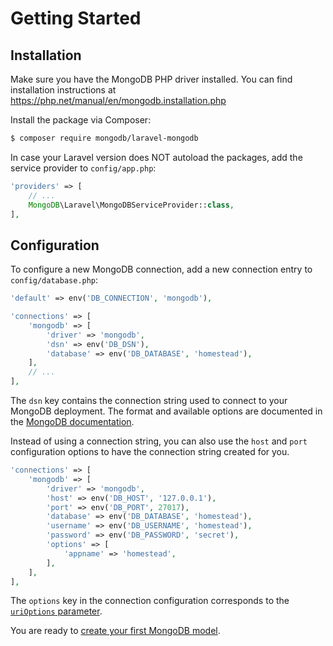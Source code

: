 Getting Started
===============

Installation
------------

Make sure you have the MongoDB PHP driver installed. You can find installation instructions at https://php.net/manual/en/mongodb.installation.php

Install the package via Composer:

```bash
$ composer require mongodb/laravel-mongodb
```

In case your Laravel version does NOT autoload the packages, add the service provider to `config/app.php`:

```php
'providers' => [
    // ...
    MongoDB\Laravel\MongoDBServiceProvider::class,
],
```

Configuration
-------------

To configure a new MongoDB connection, add a new connection entry to `config/database.php`:

```php
'default' => env('DB_CONNECTION', 'mongodb'),

'connections' => [
    'mongodb' => [
        'driver' => 'mongodb',
        'dsn' => env('DB_DSN'),
        'database' => env('DB_DATABASE', 'homestead'),
    ],
    // ...
],
```

The `dsn` key contains the connection string used to connect to your MongoDB deployment. The format and available options are documented in the [MongoDB documentation](https://docs.mongodb.com/manual/reference/connection-string/).

Instead of using a connection string, you can also use the `host` and `port` configuration options to have the connection string created for you.

```php
'connections' => [
    'mongodb' => [
        'driver' => 'mongodb',
        'host' => env('DB_HOST', '127.0.0.1'),
        'port' => env('DB_PORT', 27017),
        'database' => env('DB_DATABASE', 'homestead'),
        'username' => env('DB_USERNAME', 'homestead'),
        'password' => env('DB_PASSWORD', 'secret'),
        'options' => [
            'appname' => 'homestead',
        ],
    ],
],
```

The `options` key in the connection configuration corresponds to the [`uriOptions` parameter](https://www.php.net/manual/en/mongodb-driver-manager.construct.php#mongodb-driver-manager.construct-urioptions).

You are ready to [create your first MongoDB model](eloquent-models.md).
